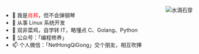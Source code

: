 <!--<p>
<img src="https://github-readme-stats.vercel.app/api?username=chopin11
&show_icons=true" alt="logo" align="left" style="margin-bottom: 20px;" />
</p>
-->

<img align="right" src="https://github-readme-stats.vercel.app/api?username=chopin11&show_icons=true&icon_color=CE1D2D&text_color=718096&bg_color=ffffff&hide_title=true"  alt="水滴石穿" align="right" style="margin-bottom: 20px;"/>


- 👋 我是<font color=red>肖邦</font>，但不会弹钢琴
- 👀 从事 Linux 系统开发
- 🌱 双非菜鸡，自学转 IT，略懂点 C、Golang、Python
- 💞️ 公众号：「编程修养」
- 📫 个人微信：「NetHongQiGong」交个朋友，相互吹捧

<!---
chopin11/chopin11 is a ✨ special ✨ repository because its `README.md` (this file) appears on your GitHub profile.
You can click the Preview link to take a look at your changes.
--->
